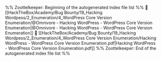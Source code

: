 %% Zoottelkeeper: Beginning of the autogenerated index file list  %%
📄 [[HackTheBox/Academy/Bug Bounty/19_Hacking Wordpess/2_Enumeration/4_WordPress Core Version Enumeration/@Omnivore - Hacking WordPress - WordPress Core Version Enumeration|@Omnivore - Hacking WordPress - WordPress Core Version Enumeration]]
📄 [[HackTheBox/Academy/Bug Bounty/19_Hacking Wordpess/2_Enumeration/4_WordPress Core Version Enumeration/Hacking WordPress - WordPress Core Version Enumeration.pdf|Hacking WordPress - WordPress Core Version Enumeration.pdf]]
%% Zoottelkeeper: End of the autogenerated index file list  %%
